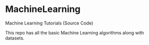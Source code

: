 # MachineLearning
Machine Learning Tutorials (Source Code)

This repo has all the basic Machine Learning algorithms along with datasets.
